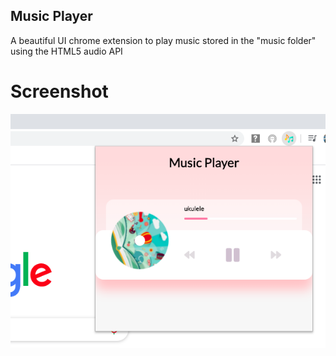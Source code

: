 ## Music Player

A beautiful UI chrome extension to play music stored in the "music folder" using the HTML5 audio API
# Screenshot
![screenshot](images/Screenshot.png)